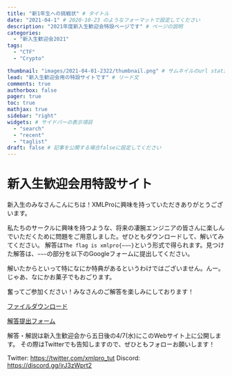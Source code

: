 ```yaml
---
title: "新1年生への挑戦状" # タイトル
date: "2021-04-1" # 2020-10-23 のようなフォーマットで設定してください
description: "2021年度新入生歓迎会特設ページです" # ページの説明
categories:
  - "新入生歓迎会2021"
tags:
  - "CTF"
  - "Crypto"

thumbnail: "images/2021-04-01-2322/thumbnail.png" # サムネイルのurl staticからの相対パスを指定してください
lead: "新入生歓迎会用の特設サイトです" # リード文
comments: true
authorbox: false
pager: true
toc: true
mathjax: true
sidebar: "right"
widgets: # サイドバーの表示項目
  - "search"
  - "recent"
  - "taglist"
draft: false # 記事を公開する場合falseに設定してください
---
```


# 新入生歓迎会用特設サイト

新入生のみなさんこんにちは！XMLProに興味を持っていただきありがとうございます。

私たちのサークルに興味を持つような、将来の凄腕エンジニアの皆さんに楽しんでいただくために問題をご用意しました。ぜひともダウンロードして、解いてみてください。
解答は`The flag is xmlpro{~~~}`という形式で得られます。見つけた解答は、`~~~`の部分を以下のGoogleフォームに提出してください。

解いたからといって特になにか特典があるというわけではございません。んー。じゃあ、なにかお菓子でもおごります。

奮ってご参加ください！みなさんのご解答を楽しみにしております！

[ファイルダウンロード](./ctf.zip)

[解答提出フォーム](https://docs.google.com/forms/d/e/1FAIpQLScuwfWfUawpbp-2O3XZslW1CwPj8Xbi3RekqZeE6fdIxsIc5A/viewform)

解答・解説は新入生歓迎会から五日後の4/7(水)にこのWebサイト上に公開します。
その際はTwitterでも告知しますので、ぜひともフォローお願いします！

Twitter: https://twitter.com/xmlpro_tut
Discord: https://discord.gg/jrJ3zWprt2
